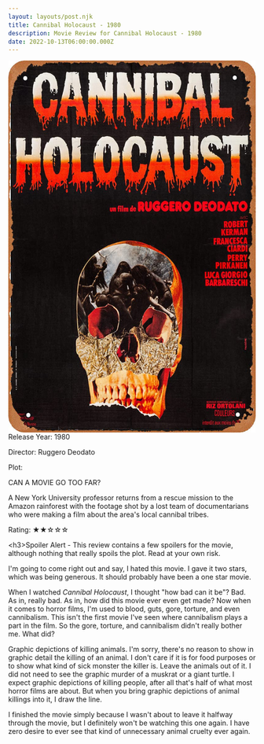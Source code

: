 ```yaml
---
layout: layouts/post.njk
title: Cannibal Holocaust - 1980
description: Movie Review for Cannibal Holocaust - 1980
date: 2022-10-13T06:00:00.000Z
---
```

<div class="movie__info">

<img class="movie__poster" src="static/images/cannibalholocaust1980.jpeg" alt="Movie Poster for Cannibal Holocaust - 1980" align="left">

Release Year: 1980<br>

Director: Ruggero Deodato<br>

Plot: <p>CAN A MOVIE GO TOO FAR?</p>

<p>A New York University professor returns from a rescue mission to the Amazon rainforest with the footage shot by a lost team of documentarians who were making a film about the area's local cannibal tribes.</p>

Rating: &#9733;&#9733;&#9734;&#9734;&#9734;

</div>

<﻿h3>Spoiler Alert</h3> - This review contains a few spoilers for the movie, although nothing that really spoils the plot. Read at your own risk.

I﻿'m going to come right out and say, I hated this movie. I gave it two stars, which was being generous. It should probably have been a one star movie.

W﻿hen I watched <i>Cannibal Holocaust</i>, I thought "how bad can it be"? Bad. As in, really bad. As in, how did this movie ever even get made? Now when it comes to horror films, I'm used to blood, guts, gore, torture, and even cannibalism. This isn't the first movie I've seen where cannibalism plays a part in the film. So the gore, torture, and cannibalism didn't really bother me. What did? 

G﻿raphic depictions of killing animals. I'm sorry, there's no reason to show in graphic detail the killing of an animal. I don't care if it is for food purposes or to show what kind of sick monster the killer is. Leave the animals out of it. I did not need to see the graphic murder of a muskrat or a giant turtle. I expect graphic depictions of killing people, after all that's half of what most horror films are about. But when you bring graphic depictions of animal killings into it, I draw the line.

I﻿ finished the movie simply because I wasn't about to leave it halfway through the movie, but I definitely won't be watching this one again. I have zero desire to ever see that kind of unnecessary animal cruelty ever again.